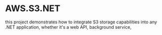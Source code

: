 # AWS.S3.NET
this project demonstrates how to integrate S3 storage capabilities into any .NET application, whether it's a web API, background service,
